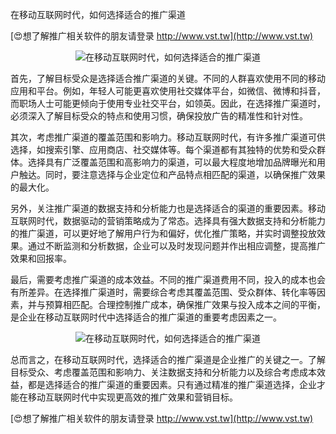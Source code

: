 在移动互联网时代，如何选择适合的推广渠道

[😍想了解推广相关软件的朋友请登录 http://www.vst.tw](http://www.vst.tw)

 <center><img src="https://vst.tw/MP4/tuiguang/png/1.png" alt="在移动互联网时代，如何选择适合的推广渠道"></center>

首先，了解目标受众是选择适合推广渠道的关键。不同的人群喜欢使用不同的移动应用和平台。例如，年轻人可能更喜欢使用社交媒体平台，如微信、微博和抖音，而职场人士可能更倾向于使用专业社交平台，如领英。因此，在选择推广渠道时，必须深入了解目标受众的特点和使用习惯，确保投放广告的精准性和针对性。

其次，考虑推广渠道的覆盖范围和影响力。移动互联网时代，有许多推广渠道可供选择，如搜索引擎、应用商店、社交媒体等。每个渠道都有其独特的优势和受众群体。选择具有广泛覆盖范围和高影响力的渠道，可以最大程度地增加品牌曝光和用户触达。同时，要注意选择与企业定位和产品特点相匹配的渠道，以确保推广效果的最大化。

另外，关注推广渠道的数据支持和分析能力也是选择适合的渠道的重要因素。移动互联网时代，数据驱动的营销策略成为了常态。选择具有强大数据支持和分析能力的推广渠道，可以更好地了解用户行为和偏好，优化推广策略，并实时调整投放效果。通过不断监测和分析数据，企业可以及时发现问题并作出相应调整，提高推广效果和回报率。

最后，需要考虑推广渠道的成本效益。不同的推广渠道费用不同，投入的成本也会有所差异。在选择推广渠道时，需要综合考虑其覆盖范围、受众群体、转化率等因素，并与预算相匹配。合理控制推广成本，确保推广效果与投入成本之间的平衡，是企业在移动互联网时代中选择适合的推广渠道的重要考虑因素之一。

 <center><img src="https://vst.tw/MP4/tuiguang/png/7.png" alt="在移动互联网时代，如何选择适合的推广渠道"></center>

总而言之，在移动互联网时代，选择适合的推广渠道是企业推广的关键之一。了解目标受众、考虑覆盖范围和影响力、关注数据支持和分析能力以及综合考虑成本效益，都是选择适合的推广渠道的重要因素。只有通过精准的推广渠道选择，企业才能在移动互联网时代中实现更高效的推广效果和营销目标。

[😍想了解推广相关软件的朋友请登录 http://www.vst.tw](http://www.vst.tw)



